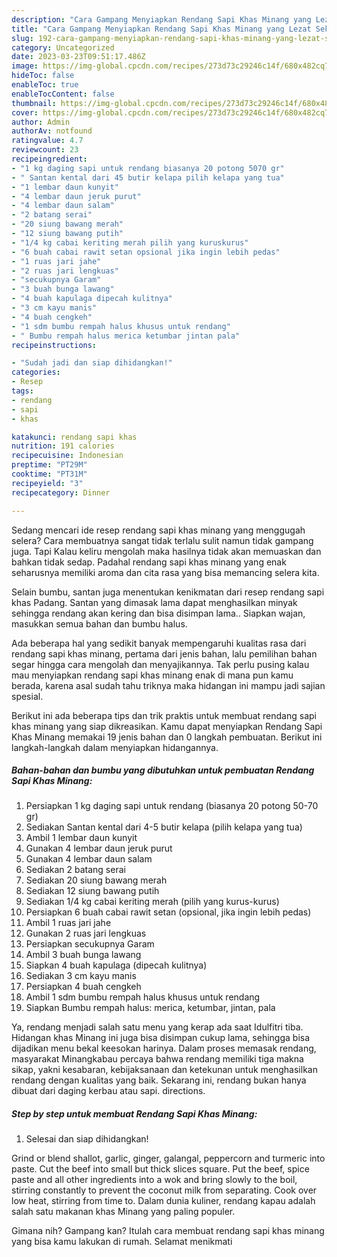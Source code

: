 ```yaml
---
description: "Cara Gampang Menyiapkan Rendang Sapi Khas Minang yang Lezat Sekali "
title: "Cara Gampang Menyiapkan Rendang Sapi Khas Minang yang Lezat Sekali "
slug: 192-cara-gampang-menyiapkan-rendang-sapi-khas-minang-yang-lezat-sekali
category: Uncategorized
date: 2023-03-23T09:51:17.486Z
image: https://img-global.cpcdn.com/recipes/273d73c29246c14f/680x482cq70/rendang-sapi-khas-minang-foto-resep-utama.jpg
hideToc: false
enableToc: true
enableTocContent: false
thumbnail: https://img-global.cpcdn.com/recipes/273d73c29246c14f/680x482cq70/rendang-sapi-khas-minang-foto-resep-utama.jpg
cover: https://img-global.cpcdn.com/recipes/273d73c29246c14f/680x482cq70/rendang-sapi-khas-minang-foto-resep-utama.jpg
author: Admin
authorAv: notfound
ratingvalue: 4.7
reviewcount: 23
recipeingredient:
- "1 kg daging sapi untuk rendang biasanya 20 potong 5070 gr"
- " Santan kental dari 45 butir kelapa pilih kelapa yang tua"
- "1 lembar daun kunyit"
- "4 lembar daun jeruk purut"
- "4 lembar daun salam"
- "2 batang serai"
- "20 siung bawang merah"
- "12 siung bawang putih"
- "1/4 kg cabai keriting merah pilih yang kuruskurus"
- "6 buah cabai rawit setan opsional jika ingin lebih pedas"
- "1 ruas jari jahe"
- "2 ruas jari lengkuas"
- "secukupnya Garam"
- "3 buah bunga lawang"
- "4 buah kapulaga dipecah kulitnya"
- "3 cm kayu manis"
- "4 buah cengkeh"
- "1 sdm bumbu rempah halus khusus untuk rendang"
- " Bumbu rempah halus merica ketumbar jintan pala"
recipeinstructions:

- "Sudah jadi dan siap dihidangkan!"
categories:
- Resep
tags:
- rendang
- sapi
- khas

katakunci: rendang sapi khas 
nutrition: 191 calories
recipecuisine: Indonesian
preptime: "PT29M"
cooktime: "PT31M"
recipeyield: "3"
recipecategory: Dinner

---
```



Sedang mencari ide resep rendang sapi khas minang yang menggugah selera? Cara membuatnya sangat tidak terlalu sulit namun tidak gampang juga. Tapi Kalau keliru mengolah maka hasilnya tidak akan memuaskan dan bahkan tidak sedap. Padahal rendang sapi khas minang yang enak seharusnya memiliki aroma dan cita rasa yang bisa memancing selera kita.


Selain bumbu, santan juga menentukan kenikmatan dari resep rendang sapi khas Padang. Santan yang dimasak lama dapat menghasilkan minyak sehingga rendang akan kering dan bisa disimpan lama.. Siapkan wajan, masukkan semua bahan dan bumbu halus.

Ada beberapa hal yang sedikit banyak mempengaruhi kualitas rasa dari rendang sapi khas minang, pertama dari jenis bahan, lalu pemilihan bahan segar hingga cara mengolah dan menyajikannya. Tak perlu pusing kalau mau menyiapkan rendang sapi khas minang enak di mana pun kamu berada, karena asal sudah tahu triknya maka hidangan ini mampu jadi sajian spesial.


Berikut ini ada beberapa tips dan trik praktis untuk membuat rendang sapi khas minang yang siap dikreasikan. Kamu dapat menyiapkan Rendang Sapi Khas Minang memakai 19 jenis bahan dan 0 langkah pembuatan. Berikut ini langkah-langkah dalam menyiapkan hidangannya.

<!--inarticleads1-->

##### Bahan-bahan dan bumbu yang dibutuhkan untuk pembuatan Rendang Sapi Khas Minang:

1. Persiapkan 1 kg daging sapi untuk rendang (biasanya 20 potong 50-70 gr)
1. Sediakan  Santan kental dari 4-5 butir kelapa (pilih kelapa yang tua)
1. Ambil 1 lembar daun kunyit
1. Gunakan 4 lembar daun jeruk purut
1. Gunakan 4 lembar daun salam
1. Sediakan 2 batang serai
1. Sediakan 20 siung bawang merah
1. Sediakan 12 siung bawang putih
1. Sediakan 1/4 kg cabai keriting merah (pilih yang kurus-kurus)
1. Persiapkan 6 buah cabai rawit setan (opsional, jika ingin lebih pedas)
1. Ambil 1 ruas jari jahe
1. Gunakan 2 ruas jari lengkuas
1. Persiapkan secukupnya Garam
1. Ambil 3 buah bunga lawang
1. Siapkan 4 buah kapulaga (dipecah kulitnya)
1. Sediakan 3 cm kayu manis
1. Persiapkan 4 buah cengkeh
1. Ambil 1 sdm bumbu rempah halus khusus untuk rendang
1. Siapkan  Bumbu rempah halus: merica, ketumbar, jintan, pala


Ya, rendang menjadi salah satu menu yang kerap ada saat Idulfitri tiba. Hidangan khas Minang ini juga bisa disimpan cukup lama, sehingga bisa dijadikan menu bekal keesokan harinya. Dalam proses memasak rendang, masyarakat Minangkabau percaya bahwa rendang memiliki tiga makna sikap, yakni kesabaran, kebijaksanaan dan ketekunan untuk menghasilkan rendang dengan kualitas yang baik. Sekarang ini, rendang bukan hanya dibuat dari daging kerbau atau sapi. directions. 

<!--inarticleads2-->

##### Step by step untuk membuat Rendang Sapi Khas Minang:


1. Selesai dan siap dihidangkan!

Grind or blend shallot, garlic, ginger, galangal, peppercorn and turmeric into paste. Cut the beef into small but thick slices square. Put the beef, spice paste and all other ingredients into a wok and bring slowly to the boil, stirring constantly to prevent the coconut milk from separating. Cook over low heat, stirring from time to. Dalam dunia kuliner, rendang kapau adalah salah satu makanan khas Minang yang paling populer. 

Gimana nih? Gampang kan? Itulah cara membuat rendang sapi khas minang yang bisa kamu lakukan di rumah. Selamat menikmati

